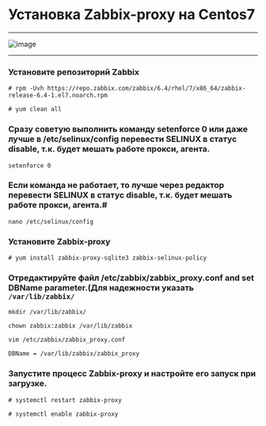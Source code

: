 # Установка Zabbix-proxy на Centos7
***
![image](https://github.com/wepaleen/Monitoring-install/assets/110018366/e4415612-e973-48e0-9941-8cf9c2a3f857)
***
### Установите репозиторий Zabbix #
```
# rpm -Uvh https://repo.zabbix.com/zabbix/6.4/rhel/7/x86_64/zabbix-release-6.4-1.el7.noarch.rpm
```
```
# yum clean all
```
### Cразу советую выполнить команду setenforce 0 или даже лучше в /etc/selinux/config перевести SELINUX в статус disable, т.к. будет мешать работе прокси, агента. #
```
setenforce 0
```
### Если команда не работает, то лучше через редактор перевести SELINUX в статус disable, т.к. будет мешать работе прокси, агента.#
```
nano /etc/selinux/config
```
### Установите Zabbix-proxy #
```
# yum install zabbix-proxy-sqlite3 zabbix-selinux-policy
```
### Отредактируйте файл /etc/zabbix/zabbix_proxy.conf and set DBName parameter.(Для надежности указать ```/var/lib/zabbix/``` #
```
mkdir /var/lib/zabbix/
```
```
chown zabbix:zabbix /var/lib/zabbix
```
```
vim /etc/zabbix/zabbix_proxy.conf
```
```
DBName = /var/lib/zabbix/zabbix_proxy
```
### Запустите процесс Zabbix-proxy и настройте его запуск при загрузке. #
```
# systemctl restart zabbix-proxy
```
```
# systemctl enable zabbix-proxy
```
